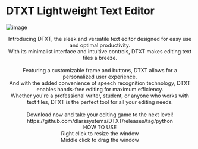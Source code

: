 # DTXT Lightweight Text Editor
![image](https://user-images.githubusercontent.com/124361703/223003005-c396353d-196f-495f-a858-b66676365d42.png)<br> 
<p align="center">
Introducing DTXT, the sleek and versatile text editor designed for easy use and optimal productivity. <br>
With its minimalist interface and intuitive controls, DTXT makes editing text files a breeze. <br><br>
Featuring a customizable frame and buttons, DTXT allows for a personalized user experience.<br>
And with the added convenience of speech recognition technology, DTXT enables hands-free editing for maximum efficiency. <br>
Whether you're a professional writer, student, or anyone who works with text files, DTXT is the perfect tool for all your editing needs.<br><br>
Download now and take your editing game to the next level!<br>
https://github.com/dlarssystems/DTXT/releases/tag/python <br>
HOW TO USE<br> 
Right click to resize the window<br> 
Middle click to drag the window<br> 

